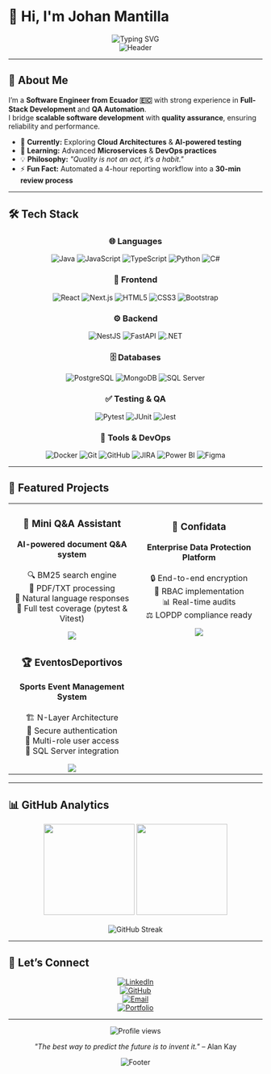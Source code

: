 # 👋 Hi, I'm Johan Mantilla  

<div align="center">
  <img src="https://readme-typing-svg.herokuapp.com?font=Fira+Code&weight=600&pause=1000&color=2E9EF7&center=true&vCenter=true&width=500&lines=Software+Engineer;Full+Stack+Developer;Problem+Solver;Continuous+Learner" alt="Typing SVG" />
</div>

<div align="center">
  <img src="https://capsule-render.vercel.app/api?type=waving&color=gradient&customColorList=2,20,24&height=180&section=header&text=Johan%20Mantilla&fontSize=65&fontAlignY=35&animation=twinkling&fontColor=ffffff&desc=Software%20Engineer%20|%20Full%20Stack%20Developer%20&descAlignY=55&descSize=18" alt="Header" />
</div>

---

## 🚀 About Me  

I’m a **Software Engineer from Ecuador 🇪🇨** with strong experience in **Full-Stack Development** and **QA Automation**.  
I bridge **scalable software development** with **quality assurance**, ensuring reliability and performance.  

- 🔭 **Currently:** Exploring **Cloud Architectures** & **AI-powered testing**  
- 🌱 **Learning:** Advanced **Microservices** & **DevOps practices**  
- 💡 **Philosophy:** *"Quality is not an act, it’s a habit."*  
- ⚡ **Fun Fact:** Automated a 4-hour reporting workflow into a **30-min review process**  

---

## 🛠️ Tech Stack  

<div align="center">

### 🌐 Languages  
![Java](https://img.shields.io/badge/Java-ED8B00?style=for-the-badge&logo=openjdk&logoColor=white)
![JavaScript](https://img.shields.io/badge/JavaScript-F7DF1E?style=for-the-badge&logo=javascript&logoColor=black)
![TypeScript](https://img.shields.io/badge/TypeScript-007ACC?style=for-the-badge&logo=typescript&logoColor=white)
![Python](https://img.shields.io/badge/Python-3776AB?style=for-the-badge&logo=python&logoColor=white)
![C#](https://img.shields.io/badge/C%23-239120?style=for-the-badge&logo=c-sharp&logoColor=white)

### 🎨 Frontend  
![React](https://img.shields.io/badge/React-20232A?style=for-the-badge&logo=react&logoColor=61DAFB)
![Next.js](https://img.shields.io/badge/Next.js-000000?style=for-the-badge&logo=next.js&logoColor=white)
![HTML5](https://img.shields.io/badge/HTML5-E34C26?style=for-the-badge&logo=html5&logoColor=white)
![CSS3](https://img.shields.io/badge/CSS3-1572B6?style=for-the-badge&logo=css3&logoColor=white)
![Bootstrap](https://img.shields.io/badge/Bootstrap-563D7C?style=for-the-badge&logo=bootstrap&logoColor=white)

### ⚙️ Backend  
![NestJS](https://img.shields.io/badge/NestJS-E0234E?style=for-the-badge&logo=nestjs&logoColor=white)
![FastAPI](https://img.shields.io/badge/FastAPI-009688?style=for-the-badge&logo=fastapi&logoColor=white)
![.NET](https://img.shields.io/badge/.NET-512BD4?style=for-the-badge&logo=dotnet&logoColor=white)

### 🗄️ Databases  
![PostgreSQL](https://img.shields.io/badge/PostgreSQL-316192?style=for-the-badge&logo=postgresql&logoColor=white)
![MongoDB](https://img.shields.io/badge/MongoDB-4EA94B?style=for-the-badge&logo=mongodb&logoColor=white)
![SQL Server](https://img.shields.io/badge/SQL_Server-CC2927?style=for-the-badge&logo=microsoft-sql-server&logoColor=white)

### ✅ Testing & QA  
![Pytest](https://img.shields.io/badge/Pytest-0A9EDC?style=for-the-badge&logo=pytest&logoColor=white)
![JUnit](https://img.shields.io/badge/JUnit5-25A162?style=for-the-badge&logo=junit5&logoColor=white)
![Jest](https://img.shields.io/badge/Jest-C21325?style=for-the-badge&logo=jest&logoColor=white)

### 🔧 Tools & DevOps  
![Docker](https://img.shields.io/badge/Docker-2496ED?style=for-the-badge&logo=docker&logoColor=white)
![Git](https://img.shields.io/badge/Git-F05032?style=for-the-badge&logo=git&logoColor=white)
![GitHub](https://img.shields.io/badge/GitHub-181717?style=for-the-badge&logo=github&logoColor=white)
![JIRA](https://img.shields.io/badge/JIRA-0052CC?style=for-the-badge&logo=jira&logoColor=white)
![Power BI](https://img.shields.io/badge/Power_BI-F2C811?style=for-the-badge&logo=powerbi&logoColor=black)
![Figma](https://img.shields.io/badge/Figma-F24E1E?style=for-the-badge&logo=figma&logoColor=white)

</div>

---

## 🌟 Featured Projects  

<table>
  <tr>
    <td width="50%" align="center">
      <h3>🤖 Mini Q&A Assistant</h3>
      <a href="https://github.com/JohanMantilla/mini-qa-assistant" target="_blank">
<!--         <img src="https://raw.githubusercontent.com/JohanMantilla/mini-qa-assistant/main/docs/preview.png" alt="Mini Q&A Assistant Preview" width="90%"/> -->
      </a>
      <p>
        <b>AI-powered document Q&A system</b><br><br>
        🔍 BM25 search engine<br>
        📄 PDF/TXT processing<br>
        💬 Natural language responses<br>
        🧪 Full test coverage (pytest & Vitest)<br>
      </p>
      <a href="https://github.com/JohanMantilla/mini-qa-assistant" target="_blank">
        <img src="https://img.shields.io/badge/View_Code-181717?style=for-the-badge&logo=github&logoColor=white"/>
      </a>
    </td>
    <td width="50%" align="center">
      <h3>🔐 Confidata</h3>
      <a href="https://github.com/JohanMantilla/confidata" target="_blank">
<!--         <img src="https://raw.githubusercontent.com/JohanMantilla/confidata/main/docs/preview.png" alt="Confidata Preview" width="90%"/> -->
      </a> 
      <p>
        <b>Enterprise Data Protection Platform</b><br><br>
        🔒 End-to-end encryption<br>
        👥 RBAC implementation<br>
        📊 Real-time audits<br>
        ⚖️ LOPDP compliance ready<br>
      </p>
      <a href="https://github.com/JohanMantilla/confidata" target="_blank">
        <img src="https://img.shields.io/badge/View_Code-181717?style=for-the-badge&logo=github&logoColor=white"/>
      </a>
    </td>
  </tr>
  <tr>
    <td width="50%" align="center">
      <h3>🏆 EventosDeportivos</h3>
      <a href="https://github.com/JohanMantilla/EventosDeportivos" target="_blank">
<!--         <img src="https://raw.githubusercontent.com/JohanMantilla/EventosDeportivos/main/docs/preview.png" alt="Eventos Deportivos Preview" width="90%"/>   -->
      </a> 
      <p>
        <b>Sports Event Management System</b><br><br>
        🏗️ N-Layer Architecture<br>
        🔑 Secure authentication<br>
        👤 Multi-role user access<br>
        💾 SQL Server integration<br>
      </p>
      <a href="https://github.com/JohanMantilla/EventosDeportivos" target="_blank">
        <img src="https://img.shields.io/badge/View_Code-181717?style=for-the-badge&logo=github&logoColor=white"/>
      </a>
    </td>
  </tr>
</table>

---

## 📊 GitHub Analytics  

<div align="center">
  <img height="180em" src="https://github-readme-stats.vercel.app/api?username=JohanMantilla&show_icons=true&theme=tokyonight&include_all_commits=true&count_private=true"/>
  <img height="180em" src="https://github-readme-stats.vercel.app/api/top-langs/?username=JohanMantilla&layout=compact&langs_count=8&theme=tokyonight"/>
  <br><br>
  <img src="https://github-readme-streak-stats.herokuapp.com/?user=JohanMantilla&theme=tokyonight" alt="GitHub Streak"/>
</div>

---

## 🤝 Let’s Connect  

<div align="center">

[![LinkedIn](https://img.shields.io/badge/LinkedIn-0A66C2?style=for-the-badge&logo=linkedin&logoColor=white)](https://www.linkedin.com/in/johan-mantilla/)  
[![GitHub](https://img.shields.io/badge/GitHub-181717?style=for-the-badge&logo=github&logoColor=white)](https://github.com/JohanMantilla)  
[![Email](https://img.shields.io/badge/Email-D14836?style=for-the-badge&logo=gmail&logoColor=white)](mailto:mantillaazpancho@gmail.com)  
[![Portfolio](https://img.shields.io/badge/Portfolio-FF5722?style=for-the-badge&logo=google-chrome&logoColor=white)](https://johanmantilla.github.io)  

</div>

---

<div align="center">
  <img src="https://komarev.com/ghpvc/?username=JohanMantilla&label=Profile%20views&color=0e75b6&style=flat" alt="Profile views" />
  <p><i>"The best way to predict the future is to invent it."</i> – Alan Kay</p>
</div>

<div align="center">
  <img src="https://capsule-render.vercel.app/api?type=waving&color=0:0a0a0a,30:1a1a2e,60:16213e,100:0f3460&height=120&section=footer" alt="Footer" />
</div>
